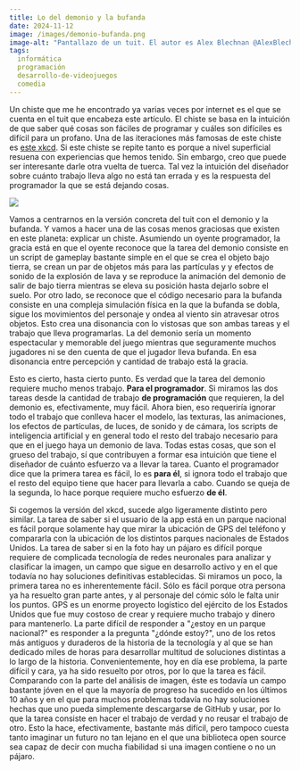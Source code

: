 ```yaml
---
title: Lo del demonio y la bufanda
date: 2024-11-12
image: /images/demonio-bufanda.png
image-alt: "Pantallazo de un tuit. El autor es Alex Blechnan @AlexBlechnan. El tuit fue publicado el 25 de noviembre de 2022 a la 1:28 AM. El texto dice: Programming is chaotic magic. There are no rules. You ask a game dev \"Can the player summon a giant demon that bursts from the ground in an explosion of lava?\" and they'll say \"sure, that's easy\" and then you'll ask \"can the player wear a scarf?\" and they'll go \"oof\"."
tags:
  informática
  programación
  desarrollo-de-videojuegos
  comedia
---
```

Un chiste que me he encontrado ya varias veces por internet es el que se cuenta en el tuit que encabeza este artículo. El chiste se basa en la intuición de que saber qué cosas son fáciles de programar y cuáles son difíciles es difícil para un profano. Una de las iteraciones más famosas de este chiste es [este xkcd](https://xkcd.com/1425/). Si este chiste se repite tanto es porque a nivel superficial resuena con experiencias que hemos tenido. Sin embargo, creo que puede ser interesante darle otra vuelta de tuerca. Tal vez la intuición del diseñador sobre cuánto trabajo lleva algo no está tan errada y es la respuesta del programador la que se está dejando cosas.

[![](https://imgs.xkcd.com/comics/tasks.png)](https://xkcd.com/1425/)

Vamos a centrarnos en la versión concreta del tuit con el demonio y la bufanda. Y vamos a hacer una de las cosas menos graciosas que existen en este planeta: explicar un chiste. Asumiendo un oyente programador, la gracia está en que el oyente reconoce que la tarea del demonio consiste en un script de gameplay bastante simple en el que se crea el objeto bajo tierra, se crean un par de objetos más para las partículas y y efectos de sonido de la explosión de lava y se reproduce la animación del demonio de salir de bajo tierra mientras se eleva su posición hasta dejarlo sobre el suelo. Por otro lado, se reconoce que el código necesario para la bufanda consiste en una compleja simulación física en la que la bufanda se dobla, sigue los movimientos del personaje y ondea al viento sin atravesar otros objetos. Esto crea una disonancia con lo vistosas que son ambas tareas y el trabajo que lleva programarlas. La del demonio sería un momento espectacular y memorable del juego mientras que seguramente muchos jugadores ni se den cuenta de que el jugador lleva bufanda. En esa disonancia entre percepción y cantidad de trabajo está la gracia.

Esto es cierto, hasta cierto punto. Es verdad que la tarea del demonio requiere mucho menos trabajo. **Para el programador**. Si miramos las dos tareas desde la cantidad de trabajo **de programación** que requieren, la del demonio es, efectivamente, muy fácil. Ahora bien, eso requeriría ignorar todo el trabajo que conlleva hacer el modelo, las texturas, las animaciones, los efectos de partículas, de luces, de sonido y de cámara, los scripts de inteligencia artificial y en general todo el resto del trabajo necesario para que en el juego haya un demonio de lava. Todas estas cosas, que son el grueso del trabajo, sí que contribuyen a formar esa intuición que tiene el diseñador de cuánto esfuerzo va a llevar la tarea. Cuanto el programador dice que la primera tarea es fácil, lo es **para él**, si ignora todo el trabajo que el resto del equipo tiene que hacer para llevarla a cabo. Cuando se queja de la segunda, lo hace porque requiere mucho esfuerzo **de él**.

Si cogemos la versión del xkcd, sucede algo ligeramente distinto pero similar. La tarea de saber si el usuario de la app está en un parque nacional es fácil porque solamente hay que mirar la ubicación de GPS del teléfono y compararla con la ubicación de los distintos parques nacionales de Estados Unidos. La tarea de saber si en la foto hay un pájaro es difícil porque requiere de complicada tecnología de redes neuronales para analizar y clasificar la imagen, un campo que sigue en desarrollo activo y en el que todavía no hay soluciones definitivas establecidas. Si miramos un poco, la primera tarea no es inherentemente fácil. Sólo es fácil porque otra persona ya ha resuelto gran parte antes, y al personaje del cómic sólo le falta unir los puntos. GPS es un enorme proyecto logístico del ejército de los Estados Unidos que fue muy costoso de crear y requiere mucho trabajo y dinero para mantenerlo. La parte difícil de responder a "¿estoy en un parque nacional?" es responder a la pregunta "¿dónde estoy?", uno de los retos más antiguos y duraderos de la historia de la tecnología y al que se han dedicado miles de horas para desarrollar multitud de soluciones distintas a lo largo de la historia. Convenientemente, hoy en día ese problema, la parte difícil y cara, ya ha sido resuelto por otros, por lo que la tarea es fácil. Comparando con la parte del análisis de imagen, éste es todavía un campo bastante jóven en el que la mayoría de progreso ha sucedido en los últimos 10 años y en el que para muchos problemas todavía no hay soluciones hechas que uno pueda simplemente descargarse de GitHub y usar, por lo que la tarea consiste en hacer el trabajo de verdad y no reusar el trabajo de otro. Esto la hace, efectivamente, bastante más difícil, pero tampoco cuesta tanto imaginar un futuro no tan lejano en el que una biblioteca open source sea capaz de decir con mucha fiabilidad si una imagen contiene o no un pájaro.
